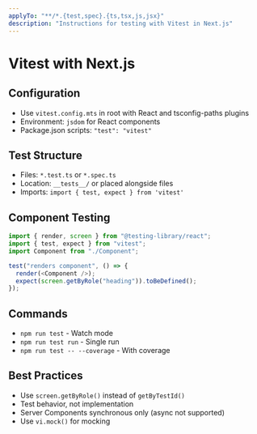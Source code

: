 ```yaml
---
applyTo: "**/*.{test,spec}.{ts,tsx,js,jsx}"
description: "Instructions for testing with Vitest in Next.js"
---
```


# Vitest with Next.js

## Configuration

- Use `vitest.config.mts` in root with React and tsconfig-paths plugins
- Environment: `jsdom` for React components
- Package.json scripts: `"test": "vitest"`

## Test Structure

- Files: `*.test.ts` or `*.spec.ts`
- Location: `__tests__/` or placed alongside files
- Imports: `import { test, expect } from 'vitest'`

## Component Testing

```typescript
import { render, screen } from "@testing-library/react";
import { test, expect } from "vitest";
import Component from "./Component";

test("renders component", () => {
  render(<Component />);
  expect(screen.getByRole("heading")).toBeDefined();
});
```

## Commands

- `npm run test` - Watch mode
- `npm run test run` - Single run
- `npm run test -- --coverage` - With coverage

## Best Practices

- Use `screen.getByRole()` instead of `getByTestId()`
- Test behavior, not implementation
- Server Components synchronous only (async not supported)
- Use `vi.mock()` for mocking
